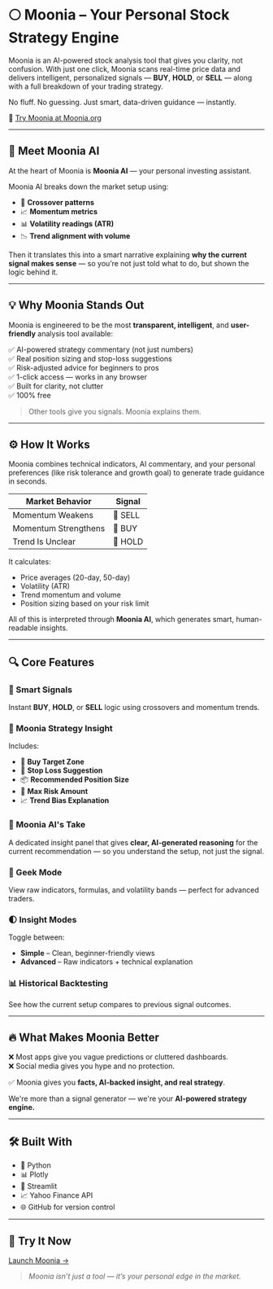 # 🌕 Moonia – Your Personal Stock Strategy Engine

Moonia is an AI-powered stock analysis tool that gives you clarity, not confusion. With just one click, Moonia scans real-time price data and delivers intelligent, personalized signals — **BUY**, **HOLD**, or **SELL** — along with a full breakdown of your trading strategy.

No fluff. No guessing. Just smart, data-driven guidance — instantly.

🔗 [Try Moonia at Moonia.org](https://moonia.org)

---

## 🧠 Meet Moonia AI

At the heart of Moonia is **Moonia AI** — your personal investing assistant.

Moonia AI breaks down the market setup using:
- 🔁 **Crossover patterns**  
- 📈 **Momentum metrics**  
- 📊 **Volatility readings (ATR)**  
- 📉 **Trend alignment with volume**

Then it translates this into a smart narrative explaining **why the current signal makes sense** — so you’re not just told what to do, but shown the logic behind it.

---

## 💡 Why Moonia Stands Out

Moonia is engineered to be the most **transparent, intelligent**, and **user-friendly** analysis tool available:

✅ AI-powered strategy commentary (not just numbers)  
✅ Real position sizing and stop-loss suggestions  
✅ Risk-adjusted advice for beginners to pros  
✅ 1-click access — works in any browser  
✅ Built for clarity, not clutter  
✅ 100% free

> Other tools give you signals. Moonia explains them.

---

## ⚙️ How It Works

Moonia combines technical indicators, AI commentary, and your personal preferences (like risk tolerance and growth goal) to generate trade guidance in seconds.

| Market Behavior        | Signal         |
|------------------------|----------------|
| Momentum Weakens       | 🔻 SELL         |
| Momentum Strengthens   | 🚀 BUY          |
| Trend Is Unclear       | 🤝 HOLD         |

It calculates:
- Price averages (20-day, 50-day)
- Volatility (ATR)
- Trend momentum and volume
- Position sizing based on your risk limit

All of this is interpreted through **Moonia AI**, which generates smart, human-readable insights.

---

## 🔍 Core Features

### 🚦 Smart Signals  
Instant **BUY**, **HOLD**, or **SELL** logic using crossovers and momentum trends.

### 🧠 Moonia Strategy Insight  
Includes:
- 🎯 **Buy Target Zone**
- 🛑 **Stop Loss Suggestion**
- 📦 **Recommended Position Size**
- 💸 **Max Risk Amount**
- 📈 **Trend Bias Explanation**

### 🤖 Moonia AI's Take  
A dedicated insight panel that gives **clear, AI-generated reasoning** for the current recommendation — so you understand the setup, not just the signal.

### 🧪 Geek Mode  
View raw indicators, formulas, and volatility bands — perfect for advanced traders.

### 🌓 Insight Modes  
Toggle between:
- **Simple** – Clean, beginner-friendly views  
- **Advanced** – Raw indicators + technical explanation

### 📊 Historical Backtesting  
See how the current setup compares to previous signal outcomes.

---

## 🔥 What Makes Moonia Better

❌ Most apps give you vague predictions or cluttered dashboards.  
❌ Social media gives you hype and no protection.

✅ Moonia gives you **facts, AI-backed insight, and real strategy**.

We're more than a signal generator — we're your **AI-powered strategy engine.**

---

## 🛠 Built With

- 🐍 Python  
- 📊 Plotly  
- 🧠 Streamlit  
- 📈 Yahoo Finance API  
- 🌐 GitHub for version control

---

## 🚀 Try It Now

[Launch Moonia →](https://moonia.org)

> *Moonia isn’t just a tool — it’s your personal edge in the market.*
